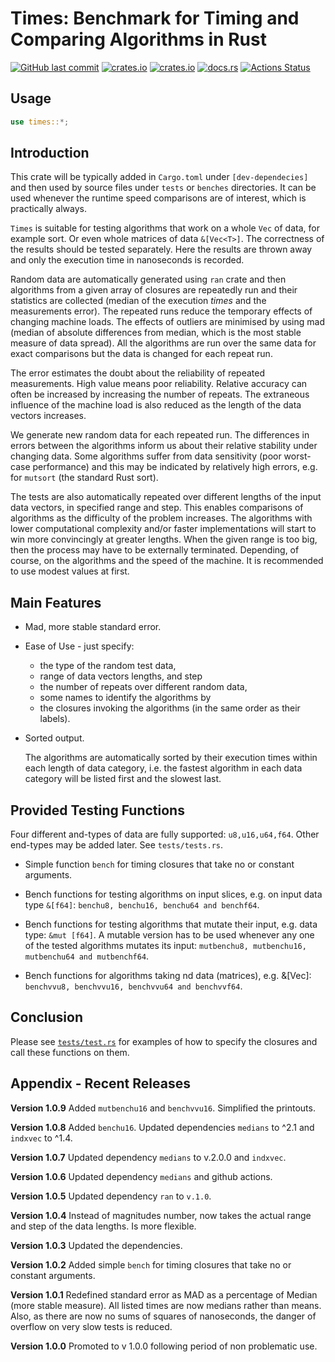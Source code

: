 # Times: Benchmark for Timing and Comparing Algorithms in Rust

[<img alt="GitHub last commit" src="https://img.shields.io/github/last-commit/liborty/times/HEAD?logo=github">](https://github.com/liborty/times)
[<img alt="crates.io" src="https://img.shields.io/crates/v/times?logo=rust">](https://crates.io/crates/times)
[<img alt="crates.io" src="https://img.shields.io/crates/d/times?logo=rust">](https://crates.io/crates/times)
[<img alt="docs.rs" src="https://img.shields.io/docsrs/times?logo=rust">](https://docs.rs/times)
[![Actions Status](https://github.com/liborty/times/workflows/test/badge.svg)](https://github.com/liborty/times/actions)

## Usage

```rust
use times::*;
```

## Introduction

This crate will be typically added in `Cargo.toml` under `[dev-dependecies]`  and then used by source files under `tests` or `benches` directories. It can be used whenever the runtime speed comparisons are of interest, which is practically always.

`Times` is suitable for testing algorithms that work on a whole `Vec` of data, for example sort. Or even whole matrices of data `&[Vec<T>]`. The correctness of the results
should be tested separately. Here the results are thrown away and only the execution time in nanoseconds is recorded.

Random data are automatically generated using `ran` crate and then algorithms from a given array of closures are repeatedly run and their statistics are collected (median of the execution *times* and the measurements error). The repeated runs reduce the temporary effects of changing machine loads. The effects of outliers are minimised by using mad (median of absolute differences from median, which is the most stable measure of data spread). All the algorithms are run over the same data for exact comparisons but the data is changed for each repeat run.

The error estimates the doubt about the reliability of repeated measurements. High value means poor reliability. Relative accuracy can often be increased by increasing the number of repeats. The extraneous influence of the machine load is also reduced as the length of the data vectors increases.

We generate new random data for each repeated run. The differences in errors between the algorithms inform us about their relative stability under changing data. Some algorithms suffer from data sensitivity (poor worst-case performance) and this may be indicated by relatively high errors, e.g. for `mutsort` (the standard Rust sort).

The tests are also automatically repeated over different lengths of the input data vectors, in specified range and step. This enables comparisons of algorithms as the difficulty of the problem increases. The algorithms with lower computational complexity and/or faster implementations will start to win more convincingly at greater lengths. When the given range is too big, then the process may have to be externally terminated. Depending, of course, on the algorithms and the speed of the machine. It is recommended to use modest values at first.

## Main Features

* Mad, more stable standard error.

* Ease of Use - just specify:
  * the type of the random test data,
  * range of data vectors lengths, and step
  * the number of repeats over different random data,
  * some names to identify the algorithms by
  * the closures invoking the algorithms (in the same order as their labels).

* Sorted output.

    The algorithms are automatically sorted by their execution times within each length of data category, i.e. the fastest algorithm in each data category will be listed first and the slowest last.

## Provided Testing Functions

Four different and-types of data are fully supported: `u8,u16,u64,f64`. Other end-types may be added later. See `tests/tests.rs`.

* Simple function `bench` for timing closures that take no or constant arguments.

* Bench functions for testing algorithms on input slices, e.g. on input data type `&[f64]`:
`benchu8, benchu16, benchu64 and benchf64`.

* Bench functions for testing algorithms that mutate their input, e.g. data type: `&mut [f64]`.
A mutable version has to be used whenever any one of the tested algorithms mutates its input:
`mutbenchu8, mutbenchu16, mutbenchu64 and mutbenchf64`.

* Bench functions for algorithms taking nd data (matrices), e.g. &[Vec<f64>]: `benchvvu8, benchvvu16, benchvvu64 and benchvvf64`.

## Conclusion

Please see [`tests/test.rs`](https://github.com/liborty/times/blob/main/tests/tests.rs) for examples of how to specify the closures and call these functions on them.

## Appendix - Recent Releases

**Version 1.0.9** Added `mutbenchu16` and `benchvvu16`. Simplified the printouts.

**Version 1.0.8** Added `benchu16`. Updated dependencies `medians` to ^2.1 and `indxvec` to ^1.4.

**Version 1.0.7** Updated dependency `medians` to v.2.0.0 and `indxvec`.

**Version 1.0.6** Updated dependency `medians` and github actions.

**Version 1.0.5** Updated dependency `ran` to `v.1.0`.

**Version 1.0.4** Instead of magnitudes number, now takes the actual range and step of the data lengths. Is more flexible.

**Version 1.0.3** Updated the dependencies.

**Version 1.0.2** Added simple `bench` for timing closures that take no or constant arguments.

**Version 1.0.1** Redefined standard error as MAD as a percentage of Median (more stable measure). All listed times are now medians rather than means. Also, as there are now no sums of squares of nanoseconds, the danger of overflow on very slow tests is reduced.

**Version 1.0.0** Promoted to v 1.0.0 following period of non problematic use.
